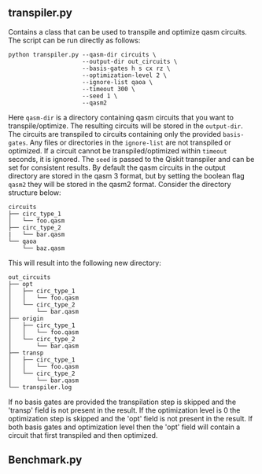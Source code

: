 ## transpiler.py

Contains a class that can be used to transpile and optimize qasm circuits. The script can be run directly as follows:

```
python transpiler.py --qasm-dir circuits \
                     --output-dir out_circuits \
                     --basis-gates h s cx rz \
                     --optimization-level 2 \
                     --ignore-list qaoa \
                     --timeout 300 \
                     --seed 1 \
                     --qasm2 
```

Here `qasm-dir` is a directory containing qasm circuits that you want to transpile/optimize. The resulting circuits will be stored in the `output-dir`. The circuits are transpiled to circuits containing only the provided `basis-gates`. Any files or directories in the `ignore-list` are not transpiled or optimized. If a circuit cannot be transpiled/optimized within `timeout` seconds, it is ignored. The `seed` is passed to the Qiskit transpiler and can be set for consistent results. By default the qasm circuits in the output directory are stored in the qasm 3 format, but by setting the boolean flag `qasm2` they will be stored in the qasm2 format. Consider the directory structure below:

```
circuits
├── circ_type_1
│   └── foo.qasm
├── circ_type_2
|   └── bar.qasm
└── qaoa
    └── baz.qasm
```

This will result into the following new directory:

```
out_circuits
├── opt
│   ├── circ_type_1
│   │   └── foo.qasm
│   └── circ_type_2
│       └── bar.qasm
├── origin
│   ├── circ_type_1
│   │   └── foo.qasm
│   └── circ_type_2
│       └── bar.qasm
├── transp
│   ├── circ_type_1
│   │   └── foo.qasm
│   └── circ_type_2
│       └── bar.qasm
└── transpiler.log
```

If no basis gates are provided the transpilation step is skipped and the 'transp' field is not present in the result. If the optimization level is 0 the optimization step is skipped and the 'opt' field is not present in the result. If both basis gates and optimization level then the 'opt' field will contain a circuit that first transpiled and then optimized.

## Benchmark.py
